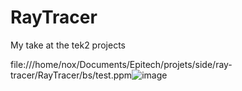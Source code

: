 # RayTracer
My take at the tek2 projects

 file:///home/nox/Documents/Epitech/projets/side/ray-tracer/RayTracer/bs/test.ppm![image](https://user-images.githubusercontent.com/83467468/233699997-5bb8b968-e1cd-489a-b8b4-410ddcab9c2d.png)
